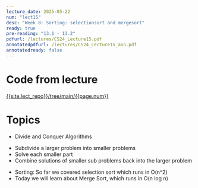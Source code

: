 ```yaml
---
lecture_date: 2025-05-22
num: "lect15"
desc: "Week 8: Sorting: selectionsort and mergesort"
ready: true
pre-reading: "13.1 - 13.2"
pdfurl: /lectures/CS24_Lecture15.pdf
annotatedpdfurl: /lectures/CS24_Lecture15_ann.pdf
annotatedready: false
---
```


# Code from lecture
[{{site.lect_repo}}/tree/main/{{page.num}}]({{site.lect_repo}}/tree/main/{{page.num}})

# Topics
* Divide and Conquer Algorithms
 - Subdivide a larger problem into smaller problems
 - Solve each smaller part
 - Combine solutions of smaller sub problems back into the larger problem

* Sorting: So far we covered selection sort which runs in O(n^2) 
* Today we will learn about Merge Sort, which runs in O(n log n)
